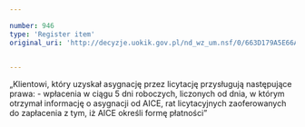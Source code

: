 ```yaml
---

number: 946
type: 'Register item'
original_uri: 'http://decyzje.uokik.gov.pl/nd_wz_um.nsf/0/663D179A5E66A4E3C12572DD0032975E?OpenDocument'


---
```


„Klientowi, który uzyskał asygnację przez licytację przysługują następujące prawa: - wpłacenia w ciągu 5 dni roboczych, liczonych od dnia, w którym otrzymał informację o asygnacji od AICE, rat licytacyjnych zaoferowanych do zapłacenia z tym, iż AICE określi formę płatności”
